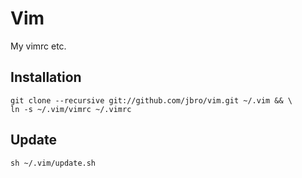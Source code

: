 Vim
===
My vimrc etc.

Installation
------------
    git clone --recursive git://github.com/jbro/vim.git ~/.vim && \
    ln -s ~/.vim/vimrc ~/.vimrc

Update
------
    sh ~/.vim/update.sh
